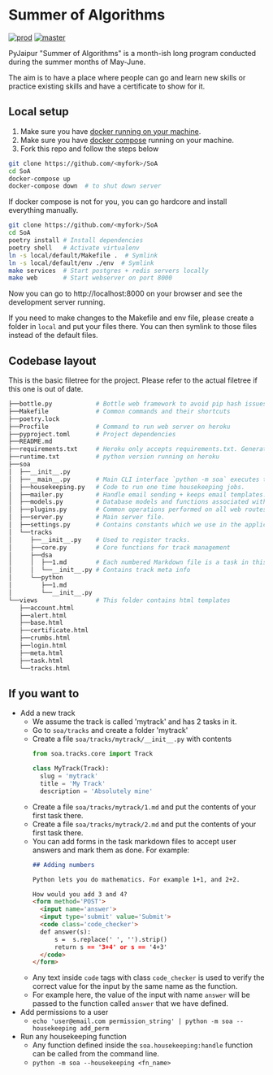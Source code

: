 # Summer of Algorithms

[![prod](https://img.shields.io/badge/prod-Production%20site-green)](https://soa.pyjaipur.org/) [![master](https://img.shields.io/badge/master-Development%20site-green)](https://pyj-soa-master.herokuapp.com)
 
PyJaipur "Summer of Algorithms" is a month-ish long program conducted during the summer months of May-June.

The aim is to have a place where people can go and learn new skills or practice existing skills and have a certificate to show for it.

## Local setup

1. Make sure you have [docker running on your machine](https://docs.docker.com/get-docker/).
2. Make sure you have [docker compose](https://docs.docker.com/compose/install/) running on your machine.
3. Fork this repo and follow the steps below

```bash
git clone https://github.com/<myfork>/SoA
cd SoA
docker-compose up
docker-compose down  # to shut down server
```

If docker compose is not for you, you can go hardcore and install everything manually.


```bash
git clone https://github.com/<myfork>/SoA
cd SoA
poetry install # Install dependencies
poetry shell   # Activate virtualenv
ln -s local/default/Makefile .  # Symlink
ln -s local/default/env ./env  # Symlink
make services  # Start postgres + redis servers locally
make web       # Start webserver on port 8000
```

Now you can go to http://localhost:8000 on your browser and see the development server running.

If you need to make changes to the Makefile and env file, please create a
folder in `local` and put your files there. You can then symlink to those files
instead of the default files.

## Codebase layout

This is the basic filetree for the project. Please refer to the actual filetree if this one is out of date.

```bash
├──bottle.py            # Bottle web framework to avoid pip hash issues.
├──Makefile             # Common commands and their shortcuts
├──poetry.lock
├──Procfile             # Command to run web server on heroku
├──pyproject.toml       # Project dependencies
├──README.md
├──requirements.txt     # Heroku only accepts requirements.txt. Generated using poetry export.
├──runtime.txt          # python version running on heroku
├──soa
│  ├──__init__.py
│  ├──__main__.py       # Main CLI interface `python -m soa` executes this file.
│  ├──housekeeping.py   # Code to run one time housekeeping jobs.
│  ├──mailer.py         # Handle email sending + keeps email templates.
│  ├──models.py         # Database models and functions associated with them.
│  ├──plugins.py        # Common operations performed on all web routes
│  ├──server.py         # Main server file.
│  ├──settings.py       # Contains constants which we use in the application
│  └──tracks
│     ├──__init__.py    # Used to register tracks.
│     ├──core.py        # Core functions for track management
│     ├──dsa
│     │  ├──1.md        # Each numbered Markdown file is a task in this track.
│     │  └──__init__.py # Contains track meta info
│     └──python
│        ├──1.md
│        └──__init__.py
└──views                # This folder contains html templates
   ├──account.html
   ├──alert.html
   ├──base.html
   ├──certificate.html
   ├──crumbs.html
   ├──login.html
   ├──meta.html
   ├──task.html
   └──tracks.html
```


## If you want to

- Add a new track
    - We assume the track is called 'mytrack' and has 2 tasks in it.
    - Go to `soa/tracks` and create a folder 'mytrack'
    - Create a file `soa/tracks/mytrack/__init__.py` with contents
      ```python
      from soa.tracks.core import Track

      class MyTrack(Track):
        slug = 'mytrack'
        title = 'My Track'
        description = 'Absolutely mine'
      ```
    - Create a file `soa/tracks/mytrack/1.md` and put the contents of your first task there.
    - Create a file `soa/tracks/mytrack/2.md` and put the contents of your first task there.
    - You can add forms in the task markdown files to accept user answers and mark them as done. For example:
      ```md
      ## Adding numbers

      Python lets you do mathematics. For example 1+1, and 2+2.

      How would you add 3 and 4?
      <form method='POST'>
        <input name='answer'>
        <input type='submit' value='Submit'>
        <code class='code_checker'>
        def answer(s):
            s =  s.replace(' ', '').strip()
            return s == '3+4' or s == '4+3'
        </code>
      </form>
      ```
    - Any text inside `code` tags with class `code_checker` is used to verify the correct value for the input by the same name as the function.
    - For example here, the value of the input with name `answer` will be passed to the function called `answer` that we have defined.
- Add permissions to a user
    - `echo 'user@email.com permission_string' | python -m soa --housekeeping add_perm`
- Run any housekeeping function
    - Any function defined inside the `soa.housekeeping:handle` function can be called from the command line.
    - `python -m soa --housekeeping <fn_name>`
